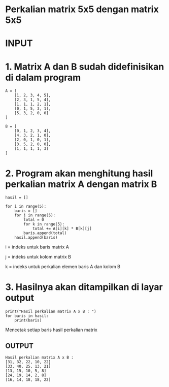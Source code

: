 # Perkalian matrix 5x5 dengan matrix 5x5

# INPUT
# 1. Matrix A dan B sudah didefinisikan di dalam program
```
A = [
    [1, 2, 3, 4, 5],
    [2, 3, 1, 5, 4],
    [1, 1, 1, 2, 1],
    [0, 1, 5, 3, 1],
    [5, 3, 2, 0, 0]
]

B = [
    [0, 1, 2, 3, 4],
    [4, 3, 2, 1, 0],
    [2, 0, 1, 0, 1],
    [3, 5, 2, 0, 0],
    [1, 1, 1, 1, 3]
]
```

# 2. Program akan menghitung hasil perkalian matrix A dengan matrix B
```
hasil = []

for i in range(5):         
    baris = []
    for j in range(5):
        total = 0
        for k in range(5):
            total += A[i][k] * B[k][j]
        baris.append(total)
    hasil.append(baris)
```

i = indeks untuk baris matrix A 

j = indeks untuk kolom matrix B 

k = indeks untuk perkalian elemen baris A dan kolom B 

# 3. Hasilnya akan ditampilkan di layar output
```
print("Hasil perkalian matrix A x B : ")
for baris in hasil:
    print(baris)        
```
Mencetak setiap baris hasil perkalian matrix

## OUTPUT
```
Hasil perkalian matrix A x B :
[31, 32, 22, 10, 22]
[33, 40, 25, 13, 21]
[13, 15, 10, 5, 8]
[24, 19, 14, 2, 8]
[16, 14, 18, 18, 22]
```
